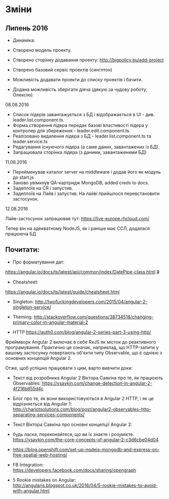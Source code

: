 # Зміни

## Липень 2016

* Динаміка:
* Створено модель проекту.
* Створено сторінку додавання проекту: http://bigpolicy.eu/add-project
* Створено базовий сервіс проектів (синглтон)
* Можливість додавати проекти до списку проектів і бачити.

* Додана можливість зберігати діяча (дякую за чудову роботу, Олексію)

08.08.2016

* Список лідерів завантажується з БД і відображається в UI - див. leader.list.component.ts.
* Форма створення лідера передає базові властивості лідера у контролер для збереження - leader.edit.component.ts.
* Реалізовано видалення лідера з БД - leader.list.component.ts та leader.service.ts
* Редагування існуючого лідера (а саме даних, завантажених із БД).
* Запрацювала сторінка лідера (з даними, завантаженими БД)

11.08.2016

* Перейменував каталог server на middleware і додав його як модуль до start.js
* Заново увімкнув QA-картридж MongoDB, added creds to docs.
* Задеплоїв на СЯ і запустив.
* Задеплоїв на Лайв і запустив. На лайві прийшлося перевстановити застосунок.

12.08.2016

Лайв-застосунок запрацював тут: https://live-europe.rhcloud.com/

Тепер він на адекватному NodeJS, як і раніше має ССЛ, додалася працююча БД



## Почитати:

* Про форматування дат:

https://angular.io/docs/ts/latest/api/common/index/DatePipe-class.html
𝕱
* Cheatsheet:

https://angular.io/docs/ts/latest/guide/cheatsheet.html

* Singleton:
http://twofuckingdevelopers.com/2015/04/angular-2-singleton-service/

* Theming:
http://stackoverflow.com/questions/38734518/changing-primary-color-in-angular-material-2

* HTTP
https://auth0.com/blog/angular-2-series-part-3-using-http/

Фреймворк Angular 2 включає в себе RxJS як місток до реактивного програмування. Практично це означає, наприклад, що HTTP-запити у вашому застосунку повертають об'єкти типу Observable, що є однією з основних концепцій Angular 2.

Отже, щоб успішно працювати з цим, варто вивчити доки:

* Текст від розробника Angular 2 Віктора Савкіна про те, як працюють Observables:
https://vsavkin.com/change-detection-in-angular-2-4f216b855d4c

* Блог про те, як вони використовуються в Angular 2 HTTP, і як це відрізняється від Angular 1:
http://chariotsolutions.com/blog/post/angular2-observables-http-separating-services-components/

* Текст Віктора Савкіна про основні концепції Angular 2:
- будь ласка, переконайтеся, що ви їх знаєте і розумієте.
https://vsavkin.com/the-core-concepts-of-angular-2-c3d6cbe04d04

* https://blog.openshift.com/set-up-nodejs-mongodb-and-express-on-free-spatial-web-hosting/

* FB Integration:
https://developers.facebook.com/docs/sharing/opengraph

* 5 Rookie mistakes on Angular:
http://angularjs.blogspot.co.uk/2016/04/5-rookie-mistakes-to-avoid-with-angular.html
